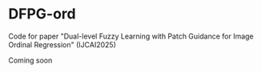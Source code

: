 # DFPG-ord
Code for paper "Dual-level Fuzzy Learning with Patch Guidance for Image Ordinal Regression" (IJCAI2025)

Coming soon
